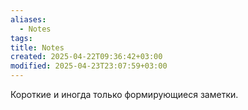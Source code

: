 ```yaml
---
aliases:
  - Notes
tags: 
title: Notes
created: 2025-04-22T09:36:42+03:00
modified: 2025-04-23T23:07:59+03:00
---
```


Короткие и иногда только формирующиеся заметки.
